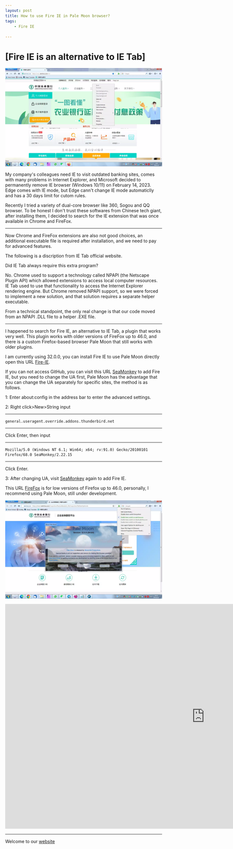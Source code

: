 ```yaml
---
layout: post
title: ﻿How to use Fire IE in Pale Moon browser?
tags:
    - Fire IE

---
```

# [Fire IE is an alternative to IE Tab]
![Pale Moon IE Menu](https://raw.githubusercontent.com/huijingfei/huijingfei.github.io/master/images/IE%20menu.webp)

My company's colleagues need IE to visit outdated banking sites, comes with many problems in Internet Explorer, and Microsoft decided to permanently remove IE browser (Windows 10/11) on February 14, 2023. Edge comes with IE mode, but Edge cann't change IE mode automaticlly and has a 30 days limit for cutom rules.

Recently I tried a variety of dual-core browser like 360, Sogou and QQ browser. To be honest I don't trust these softwares from Chinese tech giant, after installing them, I decided to search for the IE extension that was once available in Chrome and FireFox.

------------------------------------------------------

Now Chrome and FireFox extensions are also not good choices, an additional executable file is required after installation, and we need to pay for advanced features.

The following is a discription from IE Tab official website.

Did IE Tab always require this extra program?

No. Chrome used to support a technology called NPAPI (the Netscape Plugin API) which allowed extensions to access local computer resources. IE Tab used to use that functionality to access the Internet Explorer rendering engine. But Chrome removed NPAPI support, so we were forced to implement a new solution, and that solution requires a separate helper executable.

From a technical standpoint, the only real change is that our code moved from an NPAPI .DLL file to a helper .EXE file.

------------------------------------------------------

I happened to search for Fire IE, an alternative to IE Tab, a plugin that works very well. This plugin works with older versions of FireFox up to 46.0, and there is a custom Firefox-based browser Pale Moon that still works with older plugins.

I am currently using 32.0.0, you can install Fire IE to use Pale Moon directly open this URL [Fire-IE](https://github.com/yxl/Fire-IE/releases/download/0.4.6.2/fireie-0.4.6.2-unified.xpi).

If you can not access GitHub, you can visit this URL [SeaMonkey](https://addons.thunderbird.net/zh-cn/seamonkey/addon/fire-ie/) to add Fire IE, but you need to change the UA first, Pale Moon has the advantage that you can change the UA separately for specific sites, the method is as follows.

1: Enter about:config in the address bar to enter the advanced settings.

2: Right click>New>String input 

------------------------------------------------------

    general.useragent.override.addons.thunderbird.net

------------------------------------------------------

Click Enter, then input 

------------------------------------------------------

    Mozilla/5.0 (Windows NT 6.1; Win64; x64; rv:91.0) Gecko/20100101 Firefox/68.0 SeaMonkey/2.22.15

------------------------------------------------------

Click Enter.

3: After changing UA, visit [SeaMonkey](https://addons.thunderbird.net/zh-cn/seamonkey/addon/fire-ie/) again to add Fire IE.

This URL [FireFox](https://addons.thunderbird.net/en-us/firefox/addon/fire-ie/) is for low versions of Firefox up to 46.0, personally, I recommend using Pale Moon, still under development.

![Pale Moon IE Mode](https://raw.githubusercontent.com/huijingfei/huijingfei.github.io/master/images/palemoon%2032.0.webp)

<iframe width="1280" height="720" src="https://www.youtube.com/embed/of-e3MpH0jw" title="YouTube video player" frameborder="0" allow="accelerometer; autoplay; clipboard-write; encrypted-media; gyroscope; picture-in-picture; web-share" allowfullscreen></iframe>

------------------------------------------------------

Welcome to our [website](https://tebangtech.com/)
